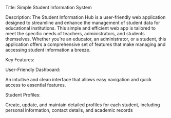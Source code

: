 Title: Simple Student Information System

Description:
The Student Information Hub is a user-friendly web application designed to streamline and enhance the management of student data for educational institutions. This simple and efficient web app is tailored to meet the specific needs of teachers, administrators, and students themselves. Whether you're an educator, an administrator, or a student, this application offers a comprehensive set of features that make managing and accessing student information a breeze.

Key Features:

User-Friendly Dashboard:

An intuitive and clean interface that allows easy navigation and quick access to essential features.

Student Profiles:

Create, update, and maintain detailed profiles for each student, including personal information, contact details, and academic records
